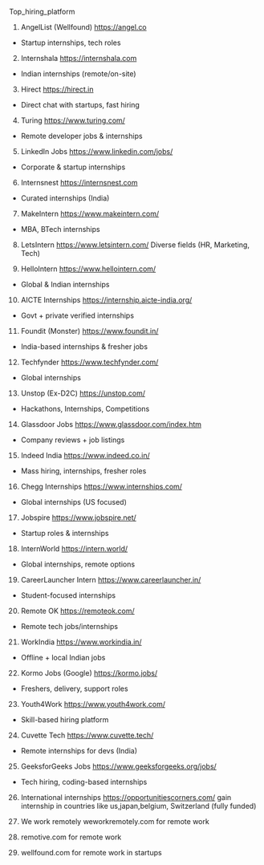  Top_hiring_platform

 1. AngelList (Wellfound)
 https://angel.co
 - Startup internships, tech roles

2. Internshala
 https://internshala.com
 - Indian internships (remote/on-site)

3. Hirect
 https://hirect.in
 - Direct chat with startups, fast hiring

4. Turing
 https://www.turing.com/
 - Remote developer jobs & internships

5. LinkedIn Jobs
 https://www.linkedin.com/jobs/
 - Corporate & startup internships

6. Internsnest
 https://internsnest.com
 - Curated internships (India)

7. MakeIntern
 https://www.makeintern.com/
 - MBA, BTech internships

8. LetsIntern
 https://www.letsintern.com/ 
 Diverse fields (HR, Marketing, Tech)
 
9. HelloIntern
 https://www.hellointern.com/
 - Global & Indian internships
   
10. AICTE Internships
 https://internship.aicte-india.org/
 - Govt + private verified internships
   
11. Foundit (Monster)
 https://www.foundit.in/
 - India-based internships & fresher jobs
   
12. Techfynder
 https://www.techfynder.com/
 - Global internships
   
13. Unstop (Ex-D2C)
 https://unstop.com/
 - Hackathons, Internships, Competitions
   
14. Glassdoor Jobs
 https://www.glassdoor.com/index.htm
 - Company reviews + job listings
   
15. Indeed India
 https://www.indeed.co.in/
 - Mass hiring, internships, fresher roles
   
16. Chegg Internships
 https://www.internships.com/
 - Global internships (US focused)
   
 17. Jobspire
 https://www.jobspire.net/

 - Startup roles & internships

18. InternWorld
 https://intern.world/
 - Global internships, remote options

19. CareerLauncher Intern
 https://www.careerlauncher.in/
 - Student-focused internships

20. Remote OK
 https://remoteok.com/
 - Remote tech jobs/internships

21. WorkIndia
 https://www.workindia.in/
 - Offline + local Indian jobs

22. Kormo Jobs (Google)
 https://kormo.jobs/
 - Freshers, delivery, support roles

23. Youth4Work
 https://www.youth4work.com/
 - Skill-based hiring platform

24. Cuvette Tech
 https://www.cuvette.tech/
 - Remote internships for devs (India)

25. GeeksforGeeks Jobs
    https://www.geeksforgeeks.org/jobs/
 - Tech hiring, coding-based internships
 
26. International internships
     https://opportunitiescorners.com/
    gain internship in countries like us,japan,belgium, Switzerland (fully funded)

27. We work remotely
    weworkremotely.com
    for remote work

28. remotive.com 
    for remote work

29. wellfound.com
    for remote work in startups 
